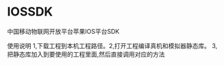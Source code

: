 # IOSSDK
中国移动物联网开放平台苹果IOS平台SDK

使用说明  1,下载工程到本机工程路径。2,打开工程编译真机和模拟器静态库。
3,把静态库加入到要使用的工程里面,然后直接调用对应的方法

